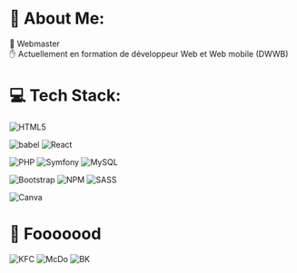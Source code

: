 # 💫 About Me:
🚀 Webmaster <br>
✋ Actuellement en formation de développeur Web et Web mobile (DWWB)




# 💻 Tech Stack:
![HTML5](https://img.shields.io/badge/html5-%23E34F26.svg?style=for-the-badge&logo=html5&logoColor=white) <br>

![babel](https://img.shields.io/badge/Babel-F9DC3E?style=for-the-badge&logo=babel&logoColor=white) ![React](https://img.shields.io/badge/React-20232A?style=for-the-badge&logo=react&logoColor=61DAFB)<br>

![PHP](https://img.shields.io/badge/php-%23777BB4.svg?style=for-the-badge&logo=php&logoColor=white) ![Symfony](https://img.shields.io/badge/symfony-%23000000.svg?style=for-the-badge&logo=symfony&logoColor=white) ![MySQL](https://img.shields.io/badge/mysql-%2300f.svg?style=for-the-badge&logo=mysql&logoColor=white) <br>


![Bootstrap](https://img.shields.io/badge/bootstrap-%23563D7C.svg?style=for-the-badge&logo=bootstrap&logoColor=white) ![NPM](https://img.shields.io/badge/NPM-%23000000.svg?style=for-the-badge&logo=npm&logoColor=white) ![SASS](https://img.shields.io/badge/SASS-hotpink.svg?style=for-the-badge&logo=SASS&logoColor=white) <br>

![Canva](https://img.shields.io/badge/Canva-%2300C4CC.svg?style=for-the-badge&logo=Canva&logoColor=white) <br>


# 🍔 Fooooood
![KFC](https://img.shields.io/badge/KFC-F40027?style=for-the-badge&logo=kfc&logoColor=white) ![McDo](https://img.shields.io/badge/McDonald's-FBC817?style=for-the-badge&logo=McDonald's&logoColor=white) ![BK](https://img.shields.io/badge/Burger%20King-D62300?style=for-the-badge&logo=Burger%20King&logoColor=white)
